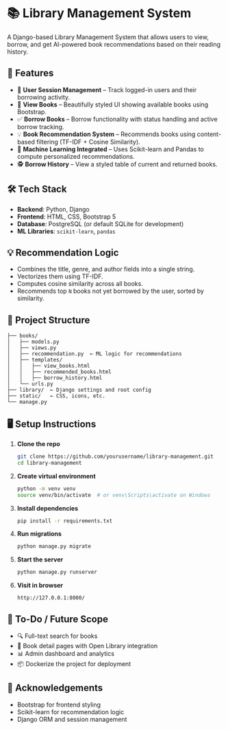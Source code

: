 # 📚 Library Management System

A Django-based Library Management System that allows users to view, borrow, and get AI-powered book recommendations based on their reading history.

## 🚀 Features

- 🔐 **User Session Management** – Track logged-in users and their borrowing activity.
- 📖 **View Books** – Beautifully styled UI showing available books using Bootstrap.
- ✅ **Borrow Books** – Borrow functionality with status handling and active borrow tracking.
- 💡 **Book Recommendation System** – Recommends books using content-based filtering (TF-IDF + Cosine Similarity).
- 🧠 **Machine Learning Integrated** – Uses Scikit-learn and Pandas to compute personalized recommendations.
- 🕵️ **Borrow History** – View a styled table of current and returned books.

## 🛠️ Tech Stack

- **Backend**: Python, Django
- **Frontend**: HTML, CSS, Bootstrap 5
- **Database**: PostgreSQL (or default SQLite for development)
- **ML Libraries**: `scikit-learn`, `pandas`

## 💡 Recommendation Logic

- Combines the title, genre, and author fields into a single string.
- Vectorizes them using TF-IDF.
- Computes cosine similarity across all books.
- Recommends top `N` books not yet borrowed by the user, sorted by similarity.

## 📂 Project Structure

```
├── books/
│   ├── models.py
│   ├── views.py
│   ├── recommendation.py  ← ML logic for recommendations
│   ├── templates/
│   │   ├── view_books.html
│   │   ├── recommended_books.html
│   │   ├── borrow_history.html
│   └── urls.py
├── library/  ← Django settings and root config
├── static/   ← CSS, icons, etc.
└── manage.py
```

## 🖥️ Setup Instructions

1. **Clone the repo**
   ```bash
   git clone https://github.com/yourusername/library-management.git
   cd library-management
   ```

2. **Create virtual environment**
   ```bash
   python -m venv venv
   source venv/bin/activate  # or venv\Scripts\activate on Windows
   ```

3. **Install dependencies**
   ```bash
   pip install -r requirements.txt
   ```

4. **Run migrations**
   ```bash
   python manage.py migrate
   ```

5. **Start the server**
   ```bash
   python manage.py runserver
   ```

6. **Visit in browser**
   ```
   http://127.0.0.1:8000/
   ```

## 📌 To-Do / Future Scope

- 🔍 Full-text search for books
- 📘 Book detail pages with Open Library integration
- 📊 Admin dashboard and analytics
- 📦 Dockerize the project for deployment

## 🙌 Acknowledgements

- Bootstrap for frontend styling
- Scikit-learn for recommendation logic
- Django ORM and session management
